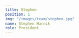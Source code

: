 ```yaml
---
title: Stephen
position: 1
img: "/images/team/stephen.jpg"
name: Stephen Harnik
role: President
---
```


